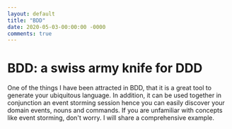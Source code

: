 ```yaml
---
layout: default
title: "BDD"
date: 2020-05-03-00:00:00 -0000
comments: true
---
```


# BDD: a swiss army knife for DDD

One of the things I have been attracted in BDD, that it is a great tool to generate your ubiquitous language. In addition, it can be used together in conjunction an event storming session hence you can easily discover your domain events, nouns and commands. If you are unfamiliar with concepts like event storming, don't worry. I will share a comprehensive example.

